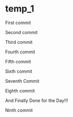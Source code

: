 # temp_1

First commit

Second commit

Third commit

Fourth commit

Fifth commit

Sixth commit

Seventh Commit

Eighth commit

And Finally Done for the Day!!!

Ninth commit
